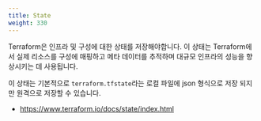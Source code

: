```yaml
---
title: State
weight: 330
---
```


Terraform은 인프라 및 구성에 대한 상태를 저장해야합니다. 이 상태는 Terraform에서 실제 리소스를 구성에 매핑하고 메타 데이터를 추적하며 대규모 인프라의 성능을 향상시키는 데 사용됩니다.

이 상태는 기본적으로 `terraform.tfstate`라는 로컬 파일에 json 형식으로 저장 되지만 원격으로 저장할 수 있습니다.

* https://www.terraform.io/docs/state/index.html
